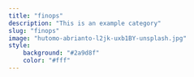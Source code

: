 ```yaml
---
title: "finops"
description: "This is an example category"
slug: "finops"
image: "hutomo-abrianto-l2jk-uxb1BY-unsplash.jpg"
style:
    background: "#2a9d8f"
    color: "#fff"
---
```

